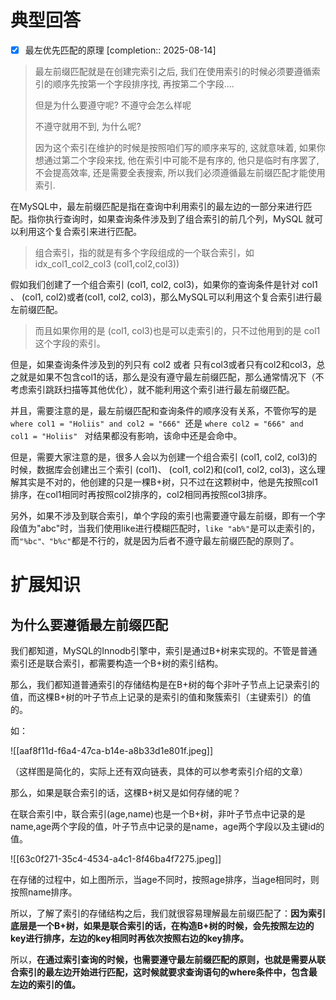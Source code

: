 # 典型回答
- [x] 最左优先匹配的原理  [completion:: 2025-08-14]

> 最左前缀匹配就是在创建完索引之后, 我们在使用索引的时候必须要遵循索引的顺序先按第一个字段排序找, 再按第二个字段....
> 
> 但是为什么要遵守呢? 不遵守会怎么样呢
> 
> 不遵守就用不到, 为什么呢?
> 
> 因为这个索引在维护的时候是按照咱们写的顺序来写的, 这就意味着, 如果你想通过第二个字段来找, 他在索引中可能不是有序的, 他只是临时有序罢了, 不会提高效率, 还是需要全表搜索, 所以我们必须遵循最左前缀匹配才能使用索引.

在MySQL中，最左前缀匹配是指在查询中利用索引的最左边的一部分来进行匹配。指你执行查询时，如果查询条件涉及到了组合索引的前几个列，MySQL 就可以利用这个复合索引来进行匹配。



> 组合索引，指的就是有多个字段组成的一个联合索引，如 idx_col1_col2_col3 (col1,col2,col3))
>



假如我们创建了一个组合索引 (col1, col2, col3)，如果你的查询条件是针对 col1 、 (col1, col2)或者(col1, col2, col3)，那么MySQL可以利用这个复合索引进行最左前缀匹配。



> 而且如果你用的是 (col1, col3)也是可以走索引的，只不过他用到的是 col1这个字段的索引。
>



但是，如果查询条件涉及到的列只有 col2 或者 只有col3或者只有col2和col3，总之就是如果不包含col1的话，那么是没有遵守最左前缀匹配，那么通常情况下（不考虑索引跳跃扫描等其他优化），就不能利用这个索引进行最左前缀匹配。



并且，需要注意的是，最左前缀匹配和查询条件的顺序没有关系，不管你写的是`where col1 = "Holiis" and col2 = "666" `还是 `where col2 = "666" and col1 = "Holiis" ` 对结果都没有影响，该命中还是会命中。



但是，需要大家注意的是，很多人会以为创建一个组合索引 (col1, col2, col3)的时候，数据库会创建出三个索引 (col1)、 (col1, col2)和(col1, col2, col3)，这么理解其实是不对的，他创建的只是一棵B+树，只不过在这颗树中，他是先按照col1排序，在col1相同时再按照col2排序的，col2相同再按照col3排序。



另外，如果不涉及到联合索引，单个字段的索引也需要遵守最左前缀，即有一个字段值为"abc"时，当我们使用like进行模糊匹配时，`like "ab%"`是可以走索引的，而`"%bc"、"b%c"`都是不行的，就是因为后者不遵守最左前缀匹配的原则了。



# 扩展知识
## 为什么要遵循最左前缀匹配
我们都知道，MySQL的Innodb引擎中，索引是通过B+树来实现的。不管是普通索引还是联合索引，都需要构造一个B+树的索引结构。



那么，我们都知道普通索引的存储结构是在B+树的每个非叶子节点上记录索引的值，而这棵B+树的叶子节点上记录的是索引的值和聚簇索引（主键索引）的值的。



如：



![[aaf8f11d-f6a4-47ca-b14e-a8b33d1e801f.jpeg]]

（这样图是简化的，实际上还有双向链表，具体的可以参考索引介绍的文章）



那么，如果是联合索引的话，这棵B+树又是如何存储的呢？



在联合索引中，联合索引(age,name)也是一个B+树，非叶子节点中记录的是name,age两个字段的值，叶子节点中记录的是name，age两个字段以及主键id的值。



![[63c0f271-35c4-4534-a4c1-8f46ba4f7275.jpeg]]



在存储的过程中，如上图所示，当age不同时，按照age排序，当age相同时，则按照name排序。



所以，了解了索引的存储结构之后，我们就很容易理解最左前缀匹配了：**因为索引底层是一个B+树，如果是联合索引的话，在构造B+树的时候，会先按照左边的key进行排序，左边的key相同时再依次按照右边的key排序。**



所以，**在通过索引查询的时候，也需要遵守最左前缀匹配的原则，也就是需要从联合索引的最左边开始进行匹配，这时候就要求查询语句的where条件中，包含最左边的索引的值。**



